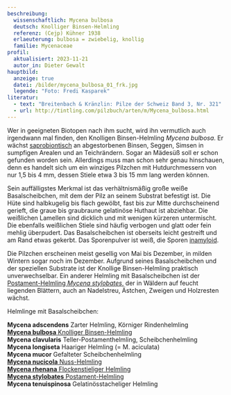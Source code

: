 ```yaml
---
beschreibung:
  wissenschaftlich: Mycena bulbosa
  deutsch: Knolliger Binsen-Helmling
  referenz: (Cejp) Kühner 1938
  erlaeuterung: bulbosa = zwiebelig, knollig
  familie: Mycenaceae
profil:
  aktualisiert: 2023-11-21
  autor_in: Dieter Gewalt
hauptbild:
  anzeige: true
  datei: /bilder/mycena_bulbosa_01_frk.jpg
  legende: "Foto: Fredi Kasparek"
literatur:
  - text: "Breitenbach & Kränzlin: Pilze der Schweiz Band 3, Nr. 321"
  - url: http://tintling.com/pilzbuch/arten/m/Mycena_bulbosa.html
---
```

Wer in geeigneten Biotopen nach ihm sucht, wird ihn vermutlich auch irgendwann mal finden, den Knolligen Binsen-Helmling *Mycena bulbosa*. Er wächst [saprobiontisch](saprobiontisch "Glossar") an abgestorbenen Binsen, Seggen, Simsen in sumpfigen Arealen und an Teichrändern. Sogar an Mädesüß soll er schon gefunden worden sein. Allerdings muss man schon sehr genau hinschauen, denn es handelt sich um ein winziges Pilzchen mit Hutdurchmessern von nur 1,5 bis 4 mm, dessen Stiele etwa 3 bis 15 mm lang werden können.

Sein auffälligstes Merkmal ist das verhältnismäßig große weiße Basalscheibchen, mit dem der Pilz an seinem Substrat befestigt ist. Die Hüte sind halbkugelig bis flach gewölbt, fast bis zur Mitte durchscheinend gerieft, die graue bis graubraune gelatinöse Huthaut ist abziehbar. Die weißlichen Lamellen sind dicklich und mit wenigen kürzeren untermischt. Die ebenfalls weißlichen Stiele sind häufig verbogen und glatt oder fein mehlig überpudert. Das Basalscheibchen ist oberseits leicht gestreift und am Rand etwas gekerbt. Das Sporenpulver ist weiß, die Sporen [inamyloid](inamyloid "Glossar").

Die Pilzchen erscheinen meist gesellig von Mai bis Dezember, in milden Wintern sogar noch im Dezember. Aufgrund seines Basalscheibchen und  der speziellen Substrate ist der Knollige Binsen-Helmling praktisch unverwechselbar. Ein anderer Helmling mit Basalscheibchen ist der [Postament-Helmling *Mycena stylobates*](/pilze/mycena-stylobates-postament-helmling), der in Wäldern auf feucht liegenden Blättern, auch an Nadelstreu, Ästchen, Zweigen und Holzresten wächst.

Helmlinge mit Basalscheibchen:

**Mycena adscendens** Zarter Helmling, Körniger Rindenhelmling\
[**Mycena bulbosa** Knolliger Binsen-Helmling](/pilze/mycena-bulbosa-knolliger-binsen-helmling)\
**Mycena clavularis** Teller-Postamenthelmling, Scheibchenhelmling\
**Mycena longiseta** Haariger Helmling (= M. aciculata)\
**Mycena mucor** Gefalteter Scheibchenhelmling\
[**Mycena nucicola** Nuss-Helmling](/pilze/mycena-nucicola-nuss-helmling)\
[**Mycena rhenana** Flockenstieliger Helmling](/pilze/mycena-rhenana-flockenstieliger-helmling)\
[**Mycena stylobates** Postament-Helmling](/pilze/mycena-stylobates-postament-helmling)\
**Mycena tenuispinosa** Gelatinösstacheliger Helmling
